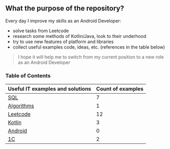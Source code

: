 ## What the purpose of the repository?

Every day I improve my skills as an Android Developer:
- solve tasks from Leetcode
- research some methods of Kotlin/Java, look to their underhood
- try to use new features of platform and libraries
- collect useful examples code, ideas, etc. (references in the table below)

> I hope it will help me to switch from my current position to a new role as an Android Developer

### Table of Contents
| Useful IT examples and solutions              | Count of examples  |
| --------------------------------------------- | ------------------ |
| [SQL](documents/sql.md)                       | 7                  |
| [Algorithms](documents/algorithm.md)          | 1                  |
| [Leetcode](documents/leetcode.md)             | 12                 |
| [Kotlin](documents/kotlin.md)                 | 3                  |
| [Android](documents/android.md)               | 0                  |
| [1C](documents/oneS.md)                       | 2                  |